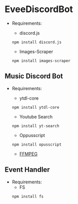 # EveeDiscordBot

- Requirements:

	- discord.js

 	```
 	npm install discord.js
 	```
	
	- Images-Scraper
	
	```
	npm install images-scraper
	```

## Music Discord Bot

- Requirements:

	- ytdl-core

 	```
 	npm install ytdl-core
 	```
 
	- Youtube Search

	```
	npm install yt-search
	```

	- Oppusscript
 
	```
	npm install opusscript
	```
	
	- [FFMPEG](https://www.youtube.com/watch?v=r1AtmY-RMyQ&t=35s)

 

## Event Handler

- Requirements:
	- FS
	```
	npm install fs
	```
